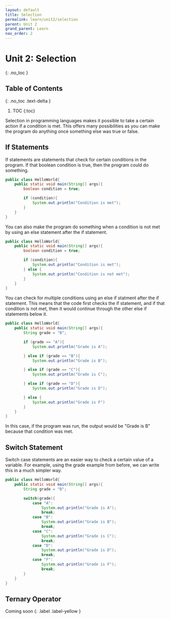 ```yaml
---
layout: default
title: Selection
permalink: learn/unit2/selection
parent: Unit 2
grand_parent: Learn
nav_order: 2
---
```


# Unit 2: Selection

{: .no_toc }

## Table of Contents

{: .no_toc .text-delta }

1. TOC
   {:toc}

Selection in programming languages makes it possible to take a certain action if a condition is met. This offers many possibilities as you can make the program do anything once something else was true or false.

## If Statements

If statements are statements that check for certain conditions in the program. If that boolean condition is true, then the program could do something.

```java
public class HelloWorld{
    public static void main(String[] args){
        boolean condition = true;

        if (condition){
            System.out.println("Condition is met");
        }
    }
}
```

You can also make the program do something when a condition is not met by using an else statement after the if statement.

```java
public class HelloWorld{
    public static void main(String[] args){
        boolean condition = true;

        if (condition){
            System.out.println("Condition is met");
        } else {
            System.out.println("Condition is not met");
        }
    }
}
```

You can check for multiple conditions using an else if statment after the if statement. This means that the code first checks the if statement, and if that condition is not met, then it would continue through the other else if statements below it.

```java
public class HelloWorld{
    public static void main(String[] args){
        String grade = "B";

        if (grade == "A"){
            System.out.println("Grade is A");

        } else if (grade == "B"){
            System.out.println("Grade is B");

        } else if (grade == "C"){
            System.out.println("Grade is C");

        } else if (grade == "D"){
            System.out.println("Grade is D");

        } else {
            System.out.println("Grade is F")
        }
    }
}
```

In this case, if the program was run, the output would be "Grade is B" because that condition was met.

## Switch Statement

Switch case statements are an easier way to check a certain value of a variable. For example, using the grade example from before, we can write this in a much simpler way.

```java
public class HelloWorld{
    public static void main(String[] args){
        String grade = "B";

        switch(grade){
            case "A":
                System.out.println("Grade is A");
                break;
            case "B":
                System.out.println("Grade is B");
                break;
            case "C":
                System.out.println("Grade is C");
                break;
            case "D":
                System.out.println("Grade is D");
                break;
            case "F":
                System.out.println("Grade is F");
                break;
        }
    }
}
```

## Ternary Operator

Coming soon
{: .label .label-yellow }
